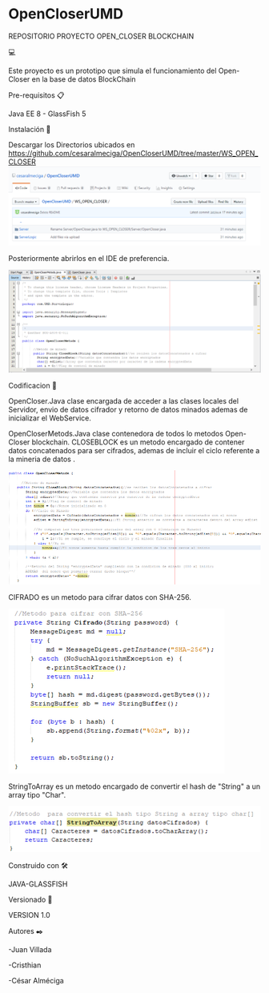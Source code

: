 # OpenCloserUMD
REPOSITORIO PROYECTO OPEN_CLOSER BLOCKCHAIN 


💻

Este proyecto es un prototipo que simula el funcionamiento del Open-Closer en la base de datos BlockChain

Pre-requisitos 📋

Java EE 8 - GlassFish 5

Instalación 🔧

Descargar los Directorios ubicados en https://github.com/cesaralmeciga/OpenCloserUMD/tree/master/WS_OPEN_CLOSER
![IMAGEN REPOSITORIO](https://github.com/cesaralmeciga/OpenCloserUMD/blob/master/Captura1.PNG)

Posteriormente abrirlos en el IDE de preferencia.

![IMAGEN IDE](https://github.com/cesaralmeciga/OpenCloserUMD/blob/master/Captura2.PNG)

Codificacion 📖

OpenCloser.Java
clase encargada de acceder a las clases locales del Servidor, envio de datos cifrador y retorno de datos minados ademas de inicializar el WebService.

OpenCloserMetods.Java
clase contenedora de todos lo metodos Open-Closer blockchain.
CLOSEBLOCK es un metodo encargado de contener datos concatenados para ser cifrados, ademas de incluir el ciclo referente a la mineria de datos .


![IMAGEN METODO](https://github.com/cesaralmeciga/OpenCloserUMD/blob/master/Captura3.PNG)


CIFRADO es un metodo para cifrar datos con SHA-256.


![IMAGEN METODO](https://github.com/cesaralmeciga/OpenCloserUMD/blob/master/Captura4.PNG)


StringToArray es un metodo encargado de convertir el hash de "String" a un array tipo "Char".


![IMAGEN METODO](https://github.com/cesaralmeciga/OpenCloserUMD/blob/master/Captura5.PNG)



Construido con 🛠️

JAVA-GLASSFISH

Versionado 📌

VERSION 1.0

Autores ✒️

-Juan Villada

-Cristhian

-César Alméciga


